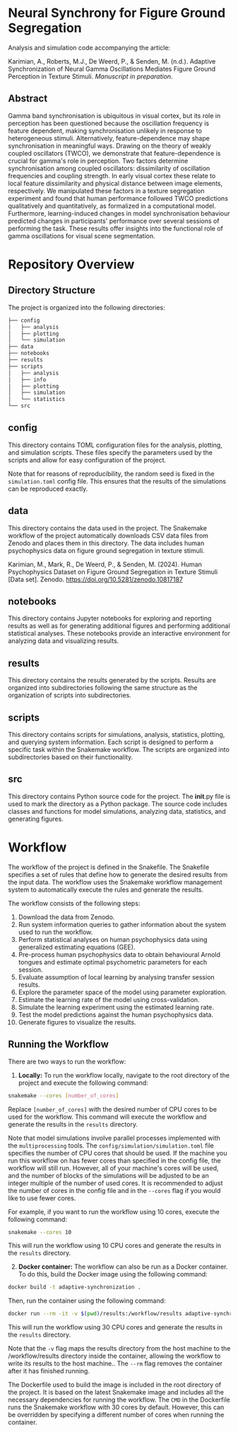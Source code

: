 # Neural Synchrony for Figure Ground Segregation

Analysis and simulation code accompanying the article:

Karimian, A., Roberts, M.J., De Weerd, P., & Senden, M. (n.d.). Adaptive Synchronization of Neural Gamma Oscillations Mediates Figure Ground Perception in Texture Stimuli. *Manuscript in preparation*.

## Abstract
Gamma band synchronisation is ubiquitous in visual cortex, but its role in perception has been questioned because the oscillation frequency is feature dependent, making synchronisation unlikely in response to heterogeneous stimuli. Alternatively, feature-dependence may shape synchronisation in meaningful ways. Drawing on the theory of weakly coupled oscillators (TWCO), we demonstrate that feature-dependence is crucial for gamma's role in perception. Two factors determine synchronisation among coupled oscillators: dissimilarity of oscillation frequencies and coupling strength. In early visual cortex these relate to local feature dissimilarity and physical distance between image elements, respectively. We manipulated these factors in a texture segregation experiment and found that human performance followed TWCO predictions qualitatively and quantitatively, as formalized in a computational model. Furthermore, learning-induced changes in model synchronisation behaviour predicted changes in participants' performance over several sessions of performing the task. These results offer insights into the functional role of gamma oscillations for visual scene segmentation.

# Repository Overview

## Directory Structure
The project is organized into the following directories:
```bash
├── config
│   ├── analysis
│   ├── plotting
│   └── simulation
├── data
├── notebooks
├── results
├── scripts
│   ├── analysis
│   ├── info
│   ├── plotting
│   ├── simulation
│   └── statistics
└── src
```

## config
This directory contains TOML configuration files for the analysis, plotting, and simulation scripts. These files specify the parameters used by the scripts and allow for easy configuration of the project.

Note that for reasons of reproducibility, the random seed is fixed in the `simulation.toml` config file. This ensures that the results of the simulations can be reproduced exactly.

## data
This directory contains the data used in the project. The Snakemake workflow of the project automatically downloads CSV data files from Zenodo and places them in this directory. The data includes human psychophysics data on figure ground segregation in texture stimuli.

Karimian, M., Mark, R., De Weerd, P., & Senden, M. (2024). Human Psychophysics Dataset on Figure Ground Segregation in Texture Stimuli [Data set]. Zenodo. https://doi.org/10.5281/zenodo.10817187

## notebooks
This directory contains Jupyter notebooks for exploring and reporting results as well as for generating additional figures and performing additional statistical analyses. These notebooks provide an interactive environment for analyzing data and visualizing results.

## results
This directory contains the results generated by the scripts. Results are organized into subdirectories following the same structure as the organization of scripts into subdirectories.

## scripts
This directory contains scripts for simulations, analysis, statistics, plotting, and querying system information. Each script is designed to perform a specific task within the Snakemake workflow. The scripts are organized into subdirectories based on their functionality.

## src
This directory contains Python source code for the project. The __init__.py file is used to mark the directory as a Python package. The source code includes classes and functions for model simulations, analyzing data, statistics, and generating figures.

# Workflow
The workflow of the project is defined in the Snakefile. The Snakefile specifies a set of rules that define how to generate the desired results from the input data. The workflow uses the Snakemake workflow management system to automatically execute the rules and generate the results.

The workflow consists of the following steps:

1. Download the data from Zenodo.
2. Run system information queries to gather information about the system used to run the workflow.
3. Perform statistical analyses on human psychophysics data using generalized estimating equations (GEE).
4. Pre-process human psychophysics data to obtain behavioural Arnold tongues and estimate optimal psychometric parameters for each session.
5. Evaluate assumption of local learning by analysing transfer session results.
7. Explore the parameter space of the model using parameter exploration.
8. Estimate the learning rate of the model using cross-validation.
9. Simulate the learning experiment using the estimated learning rate.
10. Test the model predictions against the human psychophysics data.
11. Generate figures to visualize the results.

## Running the Workflow

There are two ways to run the workflow:

1. **Locally:** To run the workflow locally, navigate to the root directory of the project and execute the following command:
```bash
snakemake --cores [number_of_cores]
```
Replace `[number_of_cores]` with the desired number of CPU cores to be used for the workflow. This command will execute the workflow and generate the results in the `results` directory.

Note that model simulations involve parallel processes implemented with the `multiprocessing` tools. The `config/simulation/simulation.toml` file specifies the number of CPU cores that should be used. If the machine you run this workflow on has fewer cores than specified in the config file, the workflow will still run. However, all of your machine's cores will be used, and the number of blocks of the simulations will be adjusted to be an integer multiple of the number of used cores. It is recommended to adjust the number of cores in the config file and in the `--cores` flag if you would like to use fewer cores.

For example, if you want to run the workflow using 10 cores, execute the following command:
```bash
snakemake --cores 10
```
This will run the workflow using 10 CPU cores and generate the results in the `results` directory.

2. **Docker container:** The workflow can also be run as a Docker container. To do this, build the Docker image using the following command:
```bash
docker build -t adaptive-synchronization .
```
Then, run the container using the following command:
```bash
docker run --rm -it -v $(pwd)/results:/workflow/results adaptive-synchronization snakemake --cores 30
```
This will run the workflow using 30 CPU cores and generate the results in the `results` directory.

Note that the `-v` flag maps the results directory from the host machine to the /workflow/results directory inside the container, allowing the workflow to write its results to the host machine.. The `--rm` flag removes the container after it has finished running.

The Dockerfile used to build the image is included in the root directory of the project. It is based on the latest Snakemake image and includes all the necessary dependencies for running the workflow. The `CMD` in the Dockerfile runs the Snakemake workflow with 30 cores by default. However, this can be overridden by specifying a different number of cores when running the container.
